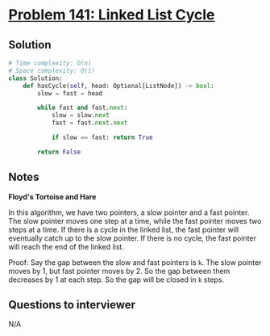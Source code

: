 # [Problem 141: Linked List Cycle](https://leetcode.com/problems/linked-list-cycle/)

## Solution

```py
# Time complexity: O(n)
# Space complexity: O(1)
class Solution:
    def hasCycle(self, head: Optional[ListNode]) -> bool:
        slow = fast = head

        while fast and fast.next:
            slow = slow.next
            fast = fast.next.next

            if slow == fast: return True

        return False
```

## Notes

**Floyd's Tortoise and Hare**

In this algorithm, we have two pointers, a slow pointer and a fast pointer. The slow pointer moves one step at a time, while the fast pointer moves two steps at a time. If there is a cycle in the linked list, the fast pointer will eventually catch up to the slow pointer. If there is no cycle, the fast pointer will reach the end of the linked list.

Proof: Say the gap between the slow and fast pointers is `k`. The slow pointer moves by 1, but fast pointer moves by 2. So the gap between them decreases by 1 at each step. So the gap will be closed in `k` steps.

## Questions to interviewer

N/A
